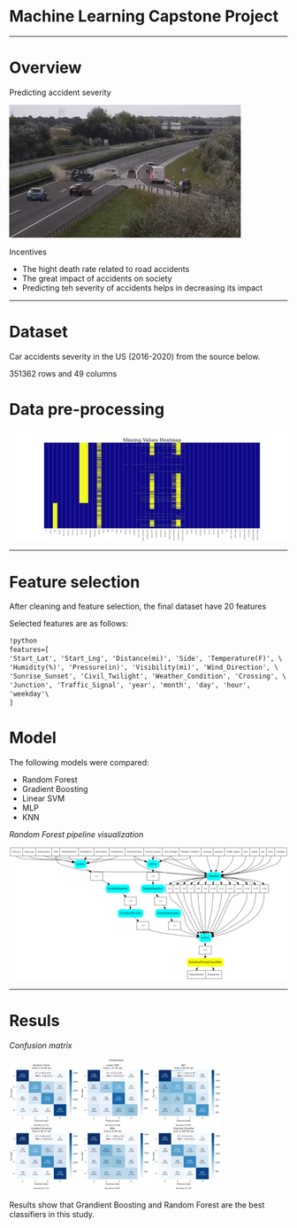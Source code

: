 # Machine Learning Capstone Project

---

# Overview

Predicting accident severity

![accident](./img/accident_240.jpg)


Incentives

- The hight death rate related to road accidents
- The great impact of accidents on society
- Predicting teh severity of accidents helps in decreasing its impact 

---

# Dataset

Car accidents severity in the US (2016-2020) from the source below.

351362 rows and 49 columns

# Data pre-processing

![missing](./img/missing_heatmap_240.png)

---

# Feature selection

After cleaning and feature selection, the final dataset have 20 features

Selected features are as follows:

    !python
    features=[
    'Start_Lat', 'Start_Lng', 'Distance(mi)', 'Side', 'Temperature(F)', \
    'Humidity(%)', 'Pressure(in)', 'Visibility(mi)', 'Wind_Direction', \
    'Sunrise_Sunset', 'Civil_Twilight', 'Weather_Condition', 'Crossing', \
    'Junction', 'Traffic_Signal', 'year', 'month', 'day', 'hour', 'weekday'\
    ]


# Model

The following models were compared:
- Random Forest
- Gradient Boosting
- Linear SVM
- MLP
- KNN

*Random Forest pipeline visualization*

![rf](./dot/rf_pipeline_graph_240.png)

---

# Resuls

*Confusion matrix*

![results](./img/results_240.png)

Results show that Grandient Boosting and Random Forest are the best classifiers in this study.
